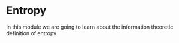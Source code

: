 Entropy
=======================

In this module we are going to learn about the information theoretic definition of entropy